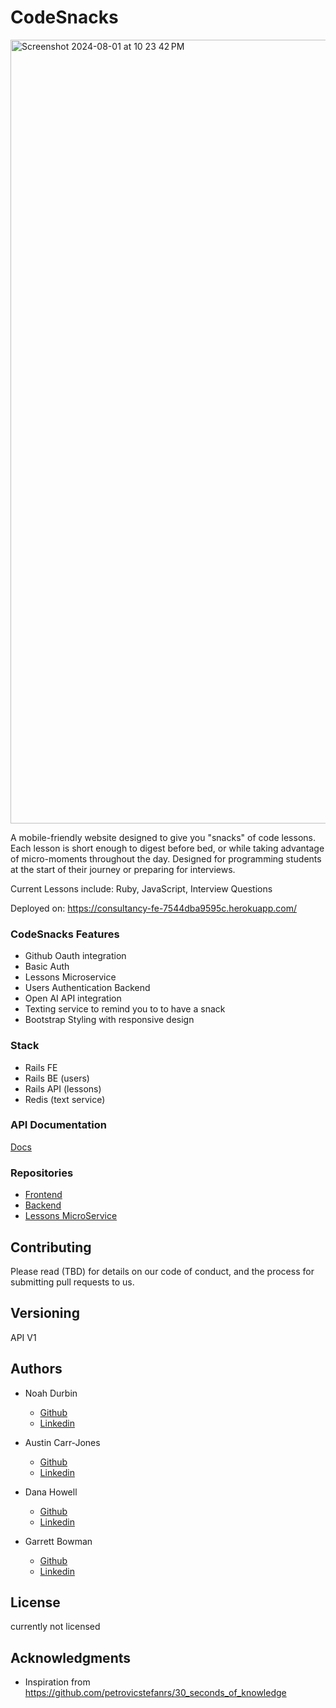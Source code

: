# CodeSnacks
<img width="1254" alt="Screenshot 2024-08-01 at 10 23 42 PM" src="https://github.com/user-attachments/assets/c2556f62-b235-4292-b20d-4c1c7e758916">

A mobile-friendly website designed to give you "snacks" of code lessons. Each lesson is short enough to digest before bed, or while taking advantage of micro-moments throughout the day.
Designed for programming students at the start of their journey or preparing for interviews.

Current Lessons include: Ruby, JavaScript, Interview Questions

Deployed on: https://consultancy-fe-7544dba9595c.herokuapp.com/ 

### CodeSnacks Features 
- Github Oauth integration
- Basic Auth
- Lessons Microservice
- Users Authentication Backend
- Open AI API integration
- Texting service to remind you to to have a snack
- Bootstrap Styling with responsive design

### Stack
 - Rails FE
 - Rails BE (users)
 - Rails API (lessons)
 - Redis (text service)

### API Documentation
[Docs](https://bump.sh/codesnacks/hub/codesnacks)

### Repositories

- [Frontend](https://github.com/CodingOnTheJohn/consultancyFE)
- [Backend](https://github.com/CodingOnTheJohn/codingonthejohnBE)
- [Lessons MicroService](https://github.com/CodingOnTheJohn/codinglessonsapi)

## Contributing

Please read (TBD) for details on our code of conduct, and the process for submitting pull requests to us.

## Versioning

API V1

## Authors

- Noah Durbin
  - [Github](https://github.com/noahdurbin)
  - [Linkedin](https://www.linkedin.com/in/noahdurbin/)

- Austin Carr-Jones
  - [Github](https://github.com/austincarrjones)
  - [Linkedin](https://www.linkedin.com/in/austin-carr-jones/)

- Dana Howell
  - [Github](https://github.com/DHowell1150)
  - [Linkedin](https://www.linkedin.com/in/dana-l-howell/)

- Garrett Bowman
  - [Github](https://github.com/GBowman1)
  - [Linkedin](https://www.linkedin.com/in/gbowman3/)

## License

currently not licensed

## Acknowledgments

  - Inspiration from https://github.com/petrovicstefanrs/30_seconds_of_knowledge 
